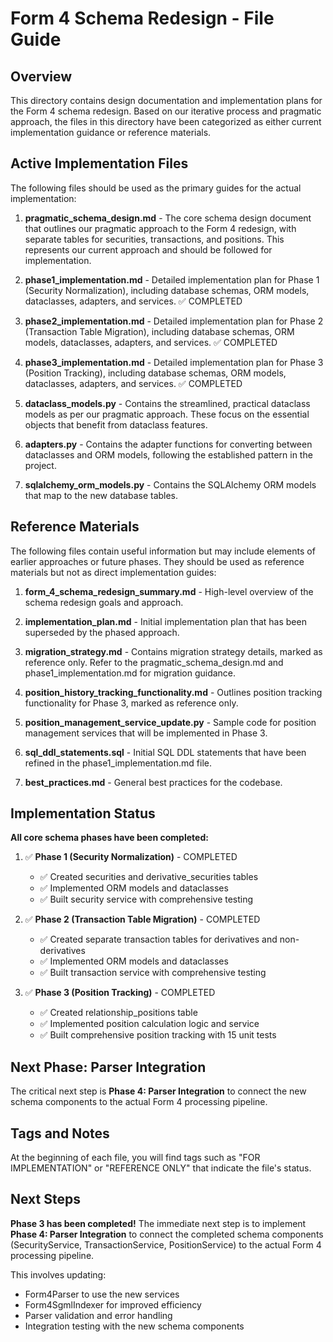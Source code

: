 # Form 4 Schema Redesign - File Guide

## Overview

This directory contains design documentation and implementation plans for the Form 4 schema redesign. Based on our iterative process and pragmatic approach, the files in this directory have been categorized as either current implementation guidance or reference materials.

## Active Implementation Files

The following files should be used as the primary guides for the actual implementation:

1. **pragmatic_schema_design.md** - The core schema design document that outlines our pragmatic approach to the Form 4 redesign, with separate tables for securities, transactions, and positions. This represents our current approach and should be followed for implementation.

2. **phase1_implementation.md** - Detailed implementation plan for Phase 1 (Security Normalization), including database schemas, ORM models, dataclasses, adapters, and services. ✅ COMPLETED

3. **phase2_implementation.md** - Detailed implementation plan for Phase 2 (Transaction Table Migration), including database schemas, ORM models, dataclasses, adapters, and services. ✅ COMPLETED

4. **phase3_implementation.md** - Detailed implementation plan for Phase 3 (Position Tracking), including database schemas, ORM models, dataclasses, adapters, and services. ✅ COMPLETED

5. **dataclass_models.py** - Contains the streamlined, practical dataclass models as per our pragmatic approach. These focus on the essential objects that benefit from dataclass features.

6. **adapters.py** - Contains the adapter functions for converting between dataclasses and ORM models, following the established pattern in the project.

7. **sqlalchemy_orm_models.py** - Contains the SQLAlchemy ORM models that map to the new database tables.

## Reference Materials

The following files contain useful information but may include elements of earlier approaches or future phases. They should be used as reference materials but not as direct implementation guides:

1. **form_4_schema_redesign_summary.md** - High-level overview of the schema redesign goals and approach.

2. **implementation_plan.md** - Initial implementation plan that has been superseded by the phased approach.

3. **migration_strategy.md** - Contains migration strategy details, marked as reference only. Refer to the pragmatic_schema_design.md and phase1_implementation.md for migration guidance.

4. **position_history_tracking_functionality.md** - Outlines position tracking functionality for Phase 3, marked as reference only.

5. **position_management_service_update.py** - Sample code for position management services that will be implemented in Phase 3.

6. **sql_ddl_statements.sql** - Initial SQL DDL statements that have been refined in the phase1_implementation.md file.

7. **best_practices.md** - General best practices for the codebase.

## Implementation Status

**All core schema phases have been completed:**

1. ✅ **Phase 1 (Security Normalization)** - COMPLETED
   - ✅ Created securities and derivative_securities tables
   - ✅ Implemented ORM models and dataclasses
   - ✅ Built security service with comprehensive testing

2. ✅ **Phase 2 (Transaction Table Migration)** - COMPLETED
   - ✅ Created separate transaction tables for derivatives and non-derivatives
   - ✅ Implemented ORM models and dataclasses
   - ✅ Built transaction service with comprehensive testing

3. ✅ **Phase 3 (Position Tracking)** - COMPLETED
   - ✅ Created relationship_positions table
   - ✅ Implemented position calculation logic and service
   - ✅ Built comprehensive position tracking with 15 unit tests

## Next Phase: Parser Integration

The critical next step is **Phase 4: Parser Integration** to connect the new schema components to the actual Form 4 processing pipeline.

## Tags and Notes

At the beginning of each file, you will find tags such as "FOR IMPLEMENTATION" or "REFERENCE ONLY" that indicate the file's status.

## Next Steps

**Phase 3 has been completed!** The immediate next step is to implement **Phase 4: Parser Integration** to connect the completed schema components (SecurityService, TransactionService, PositionService) to the actual Form 4 processing pipeline.

This involves updating:
- Form4Parser to use the new services
- Form4SgmlIndexer for improved efficiency  
- Parser validation and error handling
- Integration testing with the new schema components